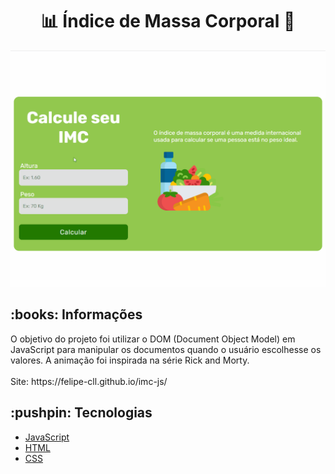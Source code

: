 <h1 align="center">📊 Índice de Massa Corporal 🍎</h1>
<p align="center">
  <img src="/assets/toReadme/IMCrm.gif">
</p>

<h2>:books: Informações</h2>
O objetivo do projeto foi utilizar o DOM (Document Object Model) em JavaScript para manipular os documentos quando o usuário escolhesse os valores. A animação foi inspirada na série Rick and Morty.
<br/><br/>
Site: https://felipe-cll.github.io/imc-js/

<h2>:pushpin: Tecnologias</h2>
<ul>
  <li><a href="https://developer.mozilla.org/pt-BR/docs/Web/JavaScript">JavaScript</a></li>
  <li><a href="https://developer.mozilla.org/pt-BR/docs/Web/HTML">HTML</a></li>
  <li><a href="https://developer.mozilla.org/pt-BR/docs/Web/CSS">CSS</a></li>
</ul>

